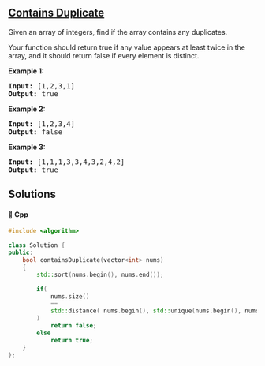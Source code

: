 ## [Contains Duplicate](https://leetcode.com/problems/contains-duplicate)

<p>Given an array of integers, find if the array contains any duplicates.</p>

<p>Your function should return true if any value appears at least twice in the array, and it should return false if every element is distinct.</p>

<p><strong>Example 1:</strong></p>

<pre>
<strong>Input:</strong> [1,2,3,1]
<strong>Output:</strong> true</pre>

<p><strong>Example 2:</strong></p>

<pre>
<strong>Input: </strong>[1,2,3,4]
<strong>Output:</strong> false</pre>

<p><strong>Example 3:</strong></p>

<pre>
<strong>Input: </strong>[1,1,1,3,3,4,3,2,4,2]
<strong>Output:</strong> true</pre>


## Solutions
#### 🧠 Cpp
```cpp
#include <algorithm>

class Solution {
public:
    bool containsDuplicate(vector<int> nums)
    {
        std::sort(nums.begin(), nums.end());

        if(
            nums.size()
            ==
            std::distance( nums.begin(), std::unique(nums.begin(), nums.end()) )
        )
            return false;
        else
            return true;
    }
};
```

